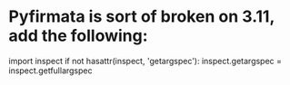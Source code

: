 <h1>Pyfirmata is sort of broken on 3.11, add the following:</h1>
<p>        
        import inspect
            if not hasattr(inspect, 'getargspec'):
                inspect.getargspec = inspect.getfullargspec
</p>